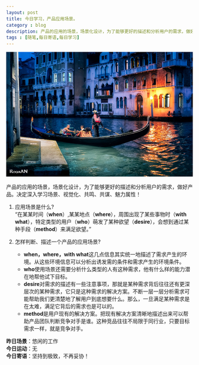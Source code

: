 ```yaml
---
layout: post
title: 今日学习，产品应用场景。
category : blog
description: 产品的应用的场景，场景化设计，为了能够更好的描述和分析用户的需求，做好产品。决定深入学习场景、视觉化、共鸣、共谋、魅力属性！
tags : [随笔,每日寄语,每日学习]
---
```


![](/assets/images/post/20141113.jpg)

产品的应用的场景，场景化设计，为了能够更好的描述和分析用户的需求，做好产品。决定深入学习场景、视觉化、共鸣、共谋、魅力属性！

1. 应用场景是什么?  
“在某某时间（**when**）,某某地点（**where**），周围出现了某些事物时（**with what**），特定类型的用户（**who**）萌发了某种欲望（**desire**），会想到通过某种手段（**method**）来满足欲望。”

2. 怎样判断、描述一个产品的应用场景?

   * **when，where，with what**这几点信息其实统一地描述了需求产生的环境。从这些环境信息可以分析出诱发需的条件和需求产生的环境条件。  
   * **who**使用场景还需要分析什么类型的人有这种需求，他有什么样的能力潜在地帮他试下目标。  
   * **desire**对需求的描述有一些注意事项，那就是某种需求背后往往还有更深层次的某种需求，它只是这种需求的解决方案。不断一层一层分析需求可能帮助我们更清楚地了解用户到底想要什么。那么，一旦满足某种需求是在太难，满足它背后的需求也是可以的。  
   * **method**是用户现有的解决方案。把现有解决方案清晰地描述出来可以帮助产品团队判断竞争对手是谁。这种竞品往往不局限于同行业，只要目标需求一样，就是竞争对手。 
 

**昨日场景**：悠闲的工作  
**今日运动**：无  
**今日寄语**：坚持到极致，不再妥协！ 

